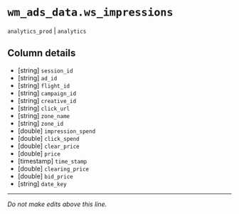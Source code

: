 # `wm_ads_data.ws_impressions`
`analytics_prod` | `analytics`

## Column details
* [string]    `session_id`
* [string]    `ad_id`
* [string]    `flight_id`
* [string]    `campaign_id`
* [string]    `creative_id`
* [string]    `click_url`
* [string]    `zone_name`
* [string]    `zone_id`
* [double]    `impression_spend`
* [double]    `click_spend`
* [double]    `clear_price`
* [double]    `price`
* [timestamp] `time_stamp`
* [double]    `clearing_price`
* [double]    `bid_price`
* [string]    `date_key`

-------------------------------------------------------------------------------
*Do not make edits above this line.*
